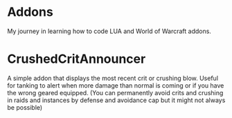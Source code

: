# Addons
My journey in learning how to code LUA and World of Warcraft addons.

# CrushedCritAnnouncer
A simple addon that displays the most recent crit or crushing blow. Useful for tanking to alert when more damage than normal is coming or if you have the wrong geared equipped. (You can permanently avoid crits and crushing in raids and instances by defense and avoidance cap but it might not always be possible)
